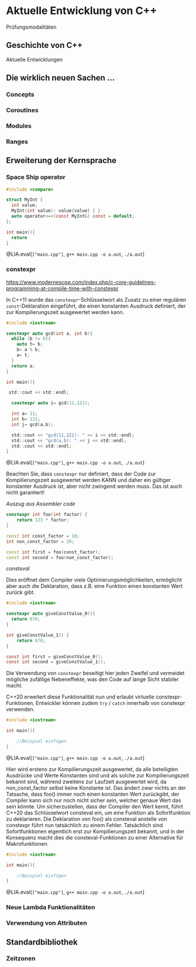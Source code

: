 <!--
author:   Your Name

email:    your@mail.org

version:  0.0.1

language: en

narrator: US English Female

comment:  Try to write a short comment about
          your course, multiline is also okay.

import: https://raw.githubusercontent.com/liaScript/coderunner/master/README.md

-->

# Aktuelle Entwicklung von C++

Prüfungsmodalitäten


## Geschichte von C++

Aktuelle Entwicklungen


## Die wirklich neuen Sachen ...

### Concepts

### Coroutines

### Modules

### Ranges

## Erweiterung der Kernsprache


### Space Ship operator




```c SpaceShip.cpp
#include <compare>

struct MyInt {
  int value;
  MyInt(int value): value{value} { }
  auto operator<=>(const MyInt&) const = default;
};

int main(){
  return
}
```
@LIA.eval(`["main.cpp"]`, `g++ main.cpp -o a.out`, `./a.out`)


### constexpr


https://www.modernescpp.com/index.php/c-core-guidelines-programming-at-compile-time-with-constexpr

In C++11 wurde das `constexpr`-Schlüsselwort als Zusatz zu einer regulären `const`-Deklaration eingeführt, die einen konstanten Ausdruck definiert, der zur Kompilierungszeit ausgewertet werden kann.

```c constexpr14.cpp
#include <iostream>

constexpr auto gcd(int a, int b){
  while (b != 0){
    auto t= b;
    b= a % b;
    a= t;
  }
  return a;
}

int main(){

 std::cout << std::endl;

  constexpr auto i= gcd(11,121);

  int a= 11;
  int b= 121;
  int j= gcd(a,b);

  std::cout << "gcd(11,121): " << i << std::endl;
  std::cout << "gcd(a,b): " << j << std::endl;
  std::cout << std::endl;
}
```
@LIA.eval(`["main.cpp"]`, `g++ main.cpp -o a.out`, `./a.out`)

Beachten Sie, dass `constexpr` nur definiert, dass der Code zur Kompilierungszeit ausgewertet werden KANN und daher ein gültiger konstanter Ausdruck ist, aber nicht zwingend werden muss. Das ist auch nicht garantiert!

*Auszug aus Assembler code*


```c++
constexpr int foo(int factor) {
    return 123 * factor;
}

const int const_factor = 10;
int non_const_factor = 20;

const int first = foo(const_factor);
const int second = foo(non_const_factor);
```

*consteval*


Dies eröffnet dem Compiler viele Optimierungsmöglichkeiten, ermöglicht aber auch die Deklaration, dass z.B. eine Funktion einen konstanten Wert zurück gibt.

```c constFuction.cpp
#include <iostream>

constexpr auto giveConstValue_0(){
  return 678;
}

int giveConstValue_1() {
    return 678;
}

const int first = giveConstValue_0();
const int second = giveConstValue_1();
```

Die Verwendung von `constexpr` beseitigt hier jeden Zweifel und vermeidet mögliche zufällige Nebeneffekte, was den Code auf lange Sicht stabiler macht.

C++20 erweitert diese Funktionalität nun und erlaubt virtuelle constexpr-Funktionen, Entwickler können zudem `try` / `catch` innerhalb von constexpr verwenden.


```c constexpr20.cpp
#include <iostream>

int main(){

    //Beispiel einfügen
}
```
@LIA.eval(`["main.cpp"]`, `g++ main.cpp -o a.out`, `./a.out`)


Hier wird erstens zur Kompilierungszeit ausgewertet, da alle beteiligten Ausdrücke und Werte Konstanten sind und als solche zur Kompilierungszeit bekannt sind, während zweitens zur Laufzeit ausgewertet wird, da non_const_factor selbst keine Konstante ist. Das ändert zwar nichts an der Tatsache, dass foo() immer noch einen konstanten Wert zurückgibt, der Compiler kann sich nur noch nicht sicher sein, welcher genaue Wert das sein könnte. Um sicherzustellen, dass der Compiler den Wert kennt, führt C++20 das Schlüsselwort consteval ein, um eine Funktion als Sofortfunktion zu deklarieren. Die Deklaration von foo() als consteval anstelle von constexpr führt nun tatsächlich zu einem Fehler. Tatsächlich sind Sofortfunktionen eigentlich erst zur Kompilierungszeit bekannt, und in der Konsequenz macht dies die consteval-Funktionen zu einer Alternative für Makrofunktionen.



```c constexpr20.cpp
#include <iostream>

int main(){

    //Beispiel einfügen
}
```
@LIA.eval(`["main.cpp"]`, `g++ main.cpp -o a.out`, `./a.out`)


### Neue Lambda Funktionalitäten



### Verwendung von Attributen


## Standardbibliothek

### Zeitzonen
